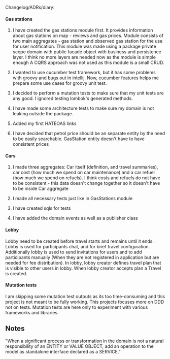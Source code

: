 Changelog/ADRs/diary:

#### Gas stations

1. I have created the gas stations module first. It provides information about gas stations on map - 
reviews and gas prices. Module consists of two main aggregates - gas station and observed gas station 
for the use for user notification. This module was made using a package
private scope domain with public facade object with business and persistence layer. 
I think no more layers are needed now as the module is simple enough
A CQRS approach was not used as this module is a small CRUD.

2. I wanted to use cucumber test framework, but it has some problems with groovy and bugs out in intellij.
Now, cucumber features helps me prepare some use cases for groovy unit test.

3. I decided to perform a mutation tests to make sure that my unit tests are any good. 
I ignored testing lombok's generated methods.

4. I have made some architecture tests to make sure my domain is not leaking outside the package.

5. Added my first HATEOAS links

6. I have decided that petrol price should be an separate entity by the need to be easily searchable.
 GasStation entity doesn't have to have consistent prices
 
#### Cars

1. I made three aggregates: Car itself (definition, and travel summaries), car cost (how much we spend on car maintenance)
 and a car refuel (how much we spend on refuels). I think costs and refuels do not have
to be consistent - this data doesn't change together so it doesn't have to be inside Car aggregate 

2. I made all necessary tests just like in GasStations module

3. I have created sqls for tests

4. I have added the domain events as well as a publisher class


#### Lobby 

Lobby need to be created before travel starts and remains until it ends. Lobby is used
for participants chat, and for brief travel configuration. Additionally lobby is used to 
send invitations for users and to add participants manually (When they are not registered 
in application but are needed for fee distribution). In lobby, lobby creator defines travel plan that is 
visible to other users in lobby. When lobby creator accepts plan a Travel is created.  


#### Mutation tests 

I am skipping some mutation test outputs as its too time-consuming and this project is not meant to be fully working. This projects focuses more on DDD 
not on tests. Mutation tests are here only to experiment with various frameworks and libraries.



## Notes

"When a significant process or transformation in the domain is not a natural responsibility of an ENTITY or VALUE OBJECT, add an operation to the 
model as standalone interface declared as a SERVICE."